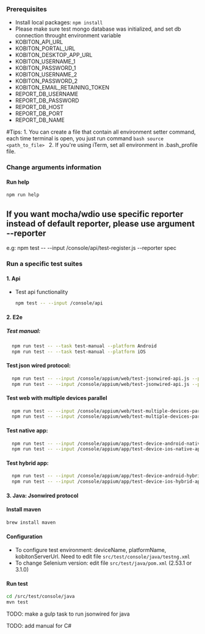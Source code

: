 ### Prerequisites
 * Install local packages:  `npm install`
 * Please make sure test mongo database was initialized, and set db connection throught environment variable
 * KOBITON_API_URL
 * KOBITON_PORTAL_URL
 * KOBITON_DESKTOP_APP_URL
 * KOBITON_USERNAME_1
 * KOBITON_PASSWORD_1
 * KOBITON_USERNAME_2
 * KOBITON_PASSWORD_2
 * KOBITON_EMAIL_RETAINING_TOKEN
 * REPORT_DB_USERNAME
 * REPORT_DB_PASSWORD
 * REPORT_DB_HOST
 * REPORT_DB_PORT
 * REPORT_DB_NAME

  #Tips:
    1. You can create a file that contain all environment setter command, each time terminal is open, you just run command
      ```bash
      source <path_to_file>
      ```
    2. If you're using iTerm, set all environment in .bash_profile file.

### Change arguments information
#### Run help
  ```bash
  npm run help
  ```

 ## If you want mocha/wdio use specific reporter instead of default reporter, please use argument --reporter
e.g: npm test -- --input /console/api/test-register.js --reporter spec

### Run a specific test suites
#### 1. Api
 * Test api functionality

   ```bash
   npm test -- --input /console/api
   ```

#### 2. E2e

##### Test manual:

  ```bash
    npm run test -- --task test-manual --platform Android
    npm run test -- --task test-manual --platform iOS
  ```

#### Test json wired protocol:

  ```bash
    npm run test -- --input /console/appium/web/test-jsonwired-api.js --platform Android
    npm run test -- --input /console/appium/web/test-jsonwired-api.js --platform iOS
  ```

#### Test web with multiple devices parallel

  ```bash
    npm run test -- --input /console/appium/web/test-multiple-devices-parallel --platform Android
    npm run test -- --input /console/appium/web/test-multiple-devices-parallel --platform iOS
  ```

#### Test native app:

  ```bash
    npm run test -- --input /console/appium/app/test-device-android-native-app.js
    npm run test -- --input /console/appium/app/test-device-ios-native-app.js
  ```

#### Test hybrid app:

  ```bash
    npm run test -- --input /console/appium/app/test-device-android-hybrid-app.js
    npm run test -- --input /console/appium/app/test-device-ios-hybrid-app.js
  ```

#### 3. Java: Jsonwired protocol

#### Install maven

  ```bash
  brew install maven
  ```
#### Configuration
* To configure test environment: deviceName, platformName, kobitonServerUrl. Need to edit file `src/test/console/java/testng.xml`
* To change Selenium version: edit file `src/test/java/pom.xml` (2.53.1 or 3.1.0)
#### Run test

  ```bash
  cd /src/test/console/java
  mvn test
  ```
TODO: make a gulp task to run jsonwired for java

TODO: add manual for C#
